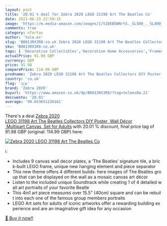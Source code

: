 ```yaml
---
layout: post
title: '20.01 % deal for Zebra 2020 LEGO 31198 Art The Beatles Co'
date: 2021-06-23 22:59:15
image: 'https://m.media-amazon.com/images/I/51DEB5WNrtS._SL500_._SL400_.jpg'
comments: true
category: ofertas
author: 'tole.es'
slug: 'B0813RX3R8-co.uk Zebra 2020 LEGO 31198 Art The Beatles Collectors DIY...'
sku: 'B0813RX3R8-co.uk'
tags: [ 'Decorative Collectibles','Decorative Home Accessories','Framed Music Memorabilia','Home & Kitchen','Home Accessories','lego','zebra 2020', ]
actualPrice: 91.98 GBP
currency: GBP
price: 91.98
comparePrice: 114.99 GBP
prodname: 'Zebra 2020 LEGO 31198 Art The Beatles Collectors DIY Poster  Wall Décor  Multipart Canvas  Set for Adults'
country: 'co.uk'
flag: '🇬🇧'
brand: 'Zebra 2020'
buyurl: 'https://www.amazon.co.uk/dp/B0813RX3R8/?tag=tolees0a-21'
descuento: '20.01'
average: '99.653651226161'
---
```


There's a deal [Zebra 2020 LEGO 31198 Art The Beatles Collectors DIY Poster  Wall Décor  Multipart Canvas  Set for Adults](https://www.amazon.co.uk/dp/B0813RX3R8/?tag=tolees0a-21)  with  20.01 % discount, final price tag of  91.98 GBP (original: 114.99 GBP) here:

[![Zebra 2020 LEGO 31198 Art The Beatles Co](https://m.media-amazon.com/images/I/51DEB5WNrtS._SL500_._SL400_.jpg)](https://www.amazon.co.uk/dp/B0813RX3R8/?tag=tolees0a-21)

ℹ️:

- Includes 9 canvas wall decor plates, a ‘The Beatles’ signature tile, a brick-built LEGO frame, unique new hanging element and piece separator
- This new theme offers 4 different builds: here images of The Beatles group that can be displayed on the wall as a mosaic canvas art décor
- Listen to the included unique Soundtrack while creating 1 of 4 detailed wall art portraits of your favorite Beatle
- This 4in1 art piece measures over 15.5” (40cm) square and can be rebuilt into each one of the famous group members portraits
- LEGO Art sets for adults of iconic artworks offer a rewarding building experience and are an imaginative gift idea for any occasion

[🛒 Buy it now!!](https://www.amazon.co.uk/dp/B0813RX3R8/?tag=tolees0a-21)

